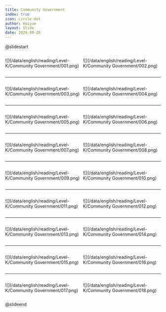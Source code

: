 ```yaml
---
title: Community Government
index: true
icon: circle-dot
author: Haiyue
layout: Slide
date: 2024-09-20
---
```

 
@slidestart

<div style="display:flex">
<div style="flex:1">

![](/data/english/reading/Level-K/Community Government/001.png)
</div>
<div style="flex:1">

![](/data/english/reading/Level-K/Community Government/002.png)
</div>
</div>

---

<div style="display:flex">
<div style="flex:1">

![](/data/english/reading/Level-K/Community Government/003.png)
</div>
<div style="flex:1">

![](/data/english/reading/Level-K/Community Government/004.png)
</div>
</div>

---

<div style="display:flex">
<div style="flex:1">

![](/data/english/reading/Level-K/Community Government/005.png)
</div>
<div style="flex:1">

![](/data/english/reading/Level-K/Community Government/006.png)
</div>
</div>

---

<div style="display:flex">
<div style="flex:1">

![](/data/english/reading/Level-K/Community Government/007.png)
</div>
<div style="flex:1">

![](/data/english/reading/Level-K/Community Government/008.png)
</div>
</div>

---

<div style="display:flex">
<div style="flex:1">

![](/data/english/reading/Level-K/Community Government/009.png)
</div>
<div style="flex:1">

![](/data/english/reading/Level-K/Community Government/010.png)
</div>
</div>

---

<div style="display:flex">
<div style="flex:1">

![](/data/english/reading/Level-K/Community Government/011.png)
</div>
<div style="flex:1">

![](/data/english/reading/Level-K/Community Government/012.png)
</div>
</div>

---

<div style="display:flex">
<div style="flex:1">

![](/data/english/reading/Level-K/Community Government/013.png)
</div>
<div style="flex:1">

![](/data/english/reading/Level-K/Community Government/014.png)
</div>
</div>

---

<div style="display:flex">
<div style="flex:1">

![](/data/english/reading/Level-K/Community Government/015.png)
</div>
<div style="flex:1">

![](/data/english/reading/Level-K/Community Government/016.png)
</div>
</div>

---

<div style="display:flex">
<div style="flex:1">

![](/data/english/reading/Level-K/Community Government/017.png)
</div>
<div style="flex:1">

![](/data/english/reading/Level-K/Community Government/018.png)
</div>
</div>

@slideend